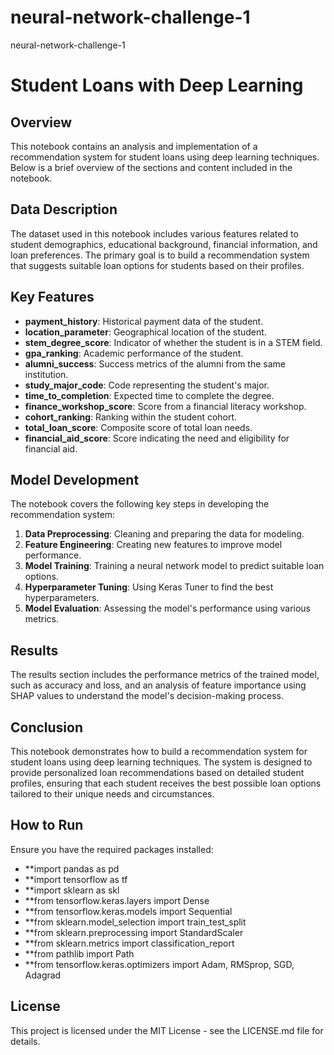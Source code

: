 # neural-network-challenge-1
neural-network-challenge-1

# Student Loans with Deep Learning

## Overview

This notebook contains an analysis and implementation of a recommendation system for student loans using deep learning techniques. Below is a brief overview of the sections and content included in the notebook.

## Data Description

The dataset used in this notebook includes various features related to student demographics, educational background, financial information, and loan preferences. The primary goal is to build a recommendation system that suggests suitable loan options for students based on their profiles.

## Key Features

- **payment_history**: Historical payment data of the student.
- **location_parameter**: Geographical location of the student.
- **stem_degree_score**: Indicator of whether the student is in a STEM field.
- **gpa_ranking**: Academic performance of the student.
- **alumni_success**: Success metrics of the alumni from the same institution.
- **study_major_code**: Code representing the student's major.
- **time_to_completion**: Expected time to complete the degree.
- **finance_workshop_score**: Score from a financial literacy workshop.
- **cohort_ranking**: Ranking within the student cohort.
- **total_loan_score**: Composite score of total loan needs.
- **financial_aid_score**: Score indicating the need and eligibility for financial aid.

## Model Development

The notebook covers the following key steps in developing the recommendation system:

1. **Data Preprocessing**: Cleaning and preparing the data for modeling.
2. **Feature Engineering**: Creating new features to improve model performance.
3. **Model Training**: Training a neural network model to predict suitable loan options.
4. **Hyperparameter Tuning**: Using Keras Tuner to find the best hyperparameters.
5. **Model Evaluation**: Assessing the model's performance using various metrics.

## Results

The results section includes the performance metrics of the trained model, such as accuracy and loss, and an analysis of feature importance using SHAP values to understand the model's decision-making process.

## Conclusion

This notebook demonstrates how to build a recommendation system for student loans using deep learning techniques. The system is designed to provide personalized loan recommendations based on detailed student profiles, ensuring that each student receives the best possible loan options tailored to their unique needs and circumstances.

## How to Run

Ensure you have the required packages installed:

- **import pandas as pd
- **import tensorflow as tf
- **import sklearn as skl
- **from tensorflow.keras.layers import Dense
- **from tensorflow.keras.models import Sequential
- **from sklearn.model_selection import train_test_split
- **from sklearn.preprocessing import StandardScaler
- **from sklearn.metrics import classification_report
- **from pathlib import Path
- **from tensorflow.keras.optimizers import Adam, RMSprop, SGD, Adagrad

##  License

This project is licensed under the MIT License - see the LICENSE.md file for details.

